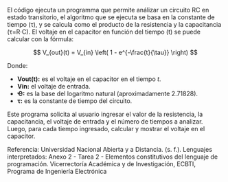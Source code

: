 El código ejecuta un programma que permite análizar un circuito RC en estado transitorio, el algoritmo que se ejecuta se basa en la constante
de tiempo (τ), y se calcula como el producto de la resistencia y la capacitancia (τ=R⋅C). El voltaje en el capacitor en función del tiempo (t)
se puede calcular con la fórmula:  

$$
V_{out}(t) = V_{in} \left( 1 - e^{-\frac{t}{\tau}} \right)
$$

Donde:

- **Vout(t):** es el voltaje en el capacitor en el tiempo *t*.  
- **Vin:** el voltaje de entrada.  
- **Ҽ:** es la base del logaritmo natural (aproximadamente 2.71828).  
- **τ:** es la constante de tiempo del circuito.  

Este programa solicita al usuario ingresar el valor de la resistencia, la capacitancia, el voltaje de entrada y el número de tiempos a analizar. 
Luego, para cada tiempo ingresado, calcular y mostrar el voltaje en el capacitor.

Referencia:
Universidad Nacional Abierta y a Distancia. (s. f.). Lenguajes interpretados: Anexo 2 - Tarea 2 - Elementos constitutivos del lenguaje de programación.
Vicerrectoría Académica y de Investigación, ECBTI, Programa de Ingeniería Electrónica
